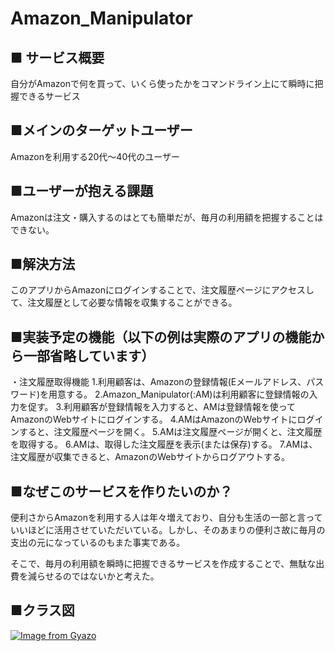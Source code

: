 # Amazon_Manipulator

## ■ サービス概要
自分がAmazonで何を買って、いくら使ったかをコマンドライン上にて瞬時に把握できるサービス

## ■メインのターゲットユーザー
Amazonを利用する20代〜40代のユーザー

## ■ユーザーが抱える課題
Amazonは注文・購入するのはとても簡単だが、毎月の利用額を把握することはできない。

## ■解決方法
このアプリからAmazonにログインすることで、注文履歴ページにアクセスして、注文履歴として必要な情報を収集することができる。

## ■実装予定の機能（以下の例は実際のアプリの機能から一部省略しています）
・注文履歴取得機能
1.利用顧客は、Amazonの登録情報(Eメールアドレス、パスワード)を用意する。
2.Amazon_Manipulator(:AM)は利用顧客に登録情報の入力を促す。
3.利用顧客が登録情報を入力すると、AMは登録情報を使ってAmazonのWebサイトにログインする。
4.AMはAmazonのWebサイトにログインすると、注文履歴ページを開く。
5.AMは注文履歴ページが開くと、注文履歴を取得する。
6.AMは、取得した注文履歴を表示(または保存)する。
7.AMは、注文履歴が収集できると、AmazonのWebサイトからログアウトする。
　
## ■なぜこのサービスを作りたいのか？
便利さからAmazonを利用する人は年々増えており、自分も生活の一部と言っていいほどに活用させていただいている。しかし、そのあまりの便利さ故に毎月の支出の元になっているのもまた事実である。

そこで、毎月の利用額を瞬時に把握できるサービスを作成することで、無駄な出費を減らせるのではないかと考えた。

## ■クラス図

[![Image from Gyazo](https://i.gyazo.com/ac3d09b89e3c823d818ca0125ef2cef3.png)](https://gyazo.com/ac3d09b89e3c823d818ca0125ef2cef3)
